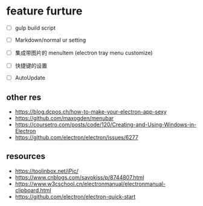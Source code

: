 # feature furture
- [ ] gulp build script
- [ ] Markdown/normal ur setting 
- [ ] 集成带图片的 menuItem (electron tray menu  customize)
- [ ] 快捷键的设置
- [ ] AutoUpdate


## other res
- https://blog.dcpos.ch/how-to-make-your-electron-app-sexy
- https://github.com/maxogden/menubar
- https://coursetro.com/posts/code/120/Creating-and-Using-Windows-in-Electron
- https://github.com/electron/electron/issues/6277

## resources
- https://toolinbox.net/iPic/
- https://www.cnblogs.com/savokiss/p/8744807.html
- https://www.w3cschool.cn/electronmanual/electronmanual-clipboard.html
- https://github.com/electron/electron-quick-start
